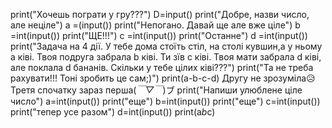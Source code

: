 print("Хочешь пограти у гру???")
D=input()
print("Добре, назви число, але неціле")
a =(input())
print("Непогано. Давай ще але вже ціле")
b =int(input())
print("ЩЕ!!!")
c =int(input())
print("Останне")
d =int(input())
print("Задача на 4 дії. У тебе дома стоїть стіл, на столі кувшин,а у ньому a ківі. Твоя подруга забрала b ківі. Ти зїв c ківі. Твоя мати забрала d ківі, але поклала d бананів. Скільки у тебе цілих ківі???")
print("Та не треба рахувати!!! Тоні зробить це сам;)")
print(a-b-c-d)
Другу не зрозуміла😥
Третя спочатку зараз перша(*￣▽￣*)ブ
print("Напиши улюблене ціле число")
a=int(input())
print("еще")
b=int(input())
print("еще")
c=int(input())
print("тепер усе разом")
d=int(input())
print(a*b*c)
